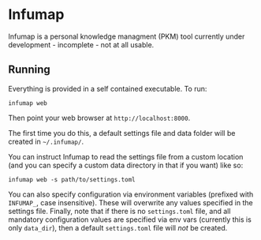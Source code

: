 # Infumap

Infumap is a personal knowledge managment (PKM) tool currently under development - incomplete - not at all usable.

## Running

Everything is provided in a self contained executable. To run:

```
infumap web
```

Then point your web browser at `http://localhost:8000`.

The first time you do this, a default settings file and data folder will be created in `~/.infumap/`.

You can instruct Infumap to read the settings file from a custom location (and you can specify a custom data directory in that if you want) like so:

```
infumap web -s path/to/settings.toml
```

You can also specify configuration via environment variables (prefixed with `INFUMAP_`, case insensitive). These will overwrite any values specified in the settings file. Finally, note that if there is no `settings.toml` file, and all mandatory configuration values are specified via env vars (currently this is only `data_dir`), then a default `settings.toml` file will *not* be created.